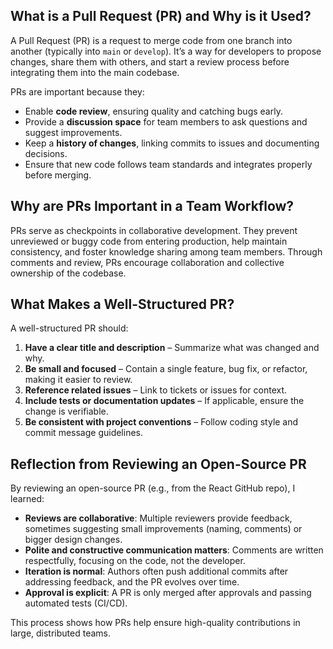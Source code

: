 ## What is a Pull Request (PR) and Why is it Used?  
A Pull Request (PR) is a request to merge code from one branch into another (typically into `main` or `develop`). It’s a way for developers to propose changes, share them with others, and start a review process before integrating them into the main codebase.  

PRs are important because they:  
- Enable **code review**, ensuring quality and catching bugs early.  
- Provide a **discussion space** for team members to ask questions and suggest improvements.  
- Keep a **history of changes**, linking commits to issues and documenting decisions.  
- Ensure that new code follows team standards and integrates properly before merging.

## Why are PRs Important in a Team Workflow?  
PRs serve as checkpoints in collaborative development. They prevent unreviewed or buggy code from entering production, help maintain consistency, and foster knowledge sharing among team members. Through comments and review, PRs encourage collaboration and collective ownership of the codebase.  

## What Makes a Well-Structured PR?  
A well-structured PR should:  
1. **Have a clear title and description** – Summarize what was changed and why.  
2. **Be small and focused** – Contain a single feature, bug fix, or refactor, making it easier to review.  
3. **Reference related issues** – Link to tickets or issues for context.  
4. **Include tests or documentation updates** – If applicable, ensure the change is verifiable.  
5. **Be consistent with project conventions** – Follow coding style and commit message guidelines.  

## Reflection from Reviewing an Open-Source PR  
By reviewing an open-source PR (e.g., from the React GitHub repo), I learned:  
- **Reviews are collaborative**: Multiple reviewers provide feedback, sometimes suggesting small improvements (naming, comments) or bigger design changes.  
- **Polite and constructive communication matters**: Comments are written respectfully, focusing on the code, not the developer.  
- **Iteration is normal**: Authors often push additional commits after addressing feedback, and the PR evolves over time.  
- **Approval is explicit**: A PR is only merged after approvals and passing automated tests (CI/CD).  

This process shows how PRs help ensure high-quality contributions in large, distributed teams.
